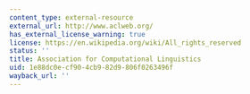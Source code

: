 ```yaml
---
content_type: external-resource
external_url: http://www.aclweb.org/
has_external_license_warning: true
license: https://en.wikipedia.org/wiki/All_rights_reserved
status: ''
title: Association for Computational Linguistics
uid: 1e88dc0e-cf90-4cb9-82d9-806f0263496f
wayback_url: ''
---
```

